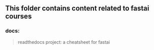 ## This folder contains content related to fastai courses


### docs:
> readthedocs project: a cheatsheet for fastai
